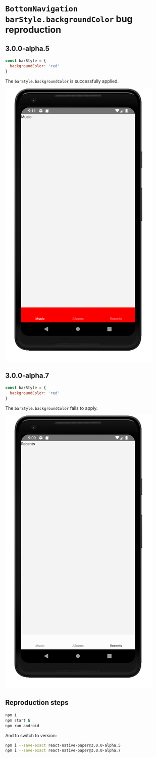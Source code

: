 # `BottomNavigation` `barStyle.backgroundColor` bug reproduction

## 3.0.0-alpha.5

```js
const barStyle = {
  backgroundColor: 'red'
}
```
The `barStyle.backgroundColor` is successfully applied.

![](images/3.0.0-alpha.5.png)

## 3.0.0-alpha.7

```js
const barStyle = {
  backgroundColor: 'red'
}
```
The `barStyle.backgroundColor` fails to apply.

![](images/3.0.0-alpha.7.png)

## Reproduction steps

``` bash
npm i
npm start &
npm run android
```

And to switch to version:

``` bash
npm i --save-exact react-native-paper@3.0.0-alpha.5
npm i --save-exact react-native-paper@3.0.0-alpha.7
```